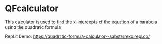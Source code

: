 # QFcalculator
This calculator is used to find the x-intercepts of the equation of a parabola using the quadratic formula

Repl.it Demo: https://quadratic-formula-calculator--sabsterrexx.repl.co/
